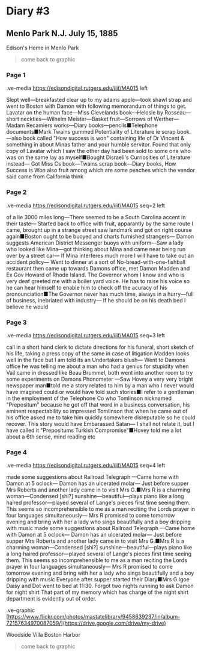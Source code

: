 # Diary #3 

## Menlo Park N.J. July 15, 1885

Edison's Home in Menlo Park 

> come back to graphic 

### Page 1

.ve-media https://edisondigital.rutgers.edu/iiif/MA015 left

Slept well—breakfasted clear up to my adams apple—took shawl strap and went to Boston with Damon with following memorandum of things to get. Lavatar on the human face—Miss Clevelands book—Helosie by Rosseau—short neckties—Wilhelm Meister—Basket fruit—Sorrows of Werther—Madam Recamiers works—Diary books—pencils■Telephone documents■Mark Twains gummed Potentiality of Literature ie scrap book.—also book called "How success is won" containing life of Dr Vincent & something in about Minas father and your humble servitor. Found that only copy of Lavatar which I saw the other day had been sold to some one who was on the same lay as myself■Bought Disraeli's Curriosities of Literature instead—  Got Miss Cs book—Twains scrap book—Diary books, How Success is Won also fruit among which are some peaches which the vendor said came from California think
    
### Page 2

.ve-media https://edisondigital.rutgers.edu/iiif/MA015 seq=2 left

of a lie 3000 miles long—There seemed to be a South Carolina accent in their taste— Started back to office with fruit, apparantly by the same route I came, brought up in a strange street saw landmark and got on right course again■Boston ought to be buoyed and charts furnished strangers— Damon suggests American District Messenger buoys with uniform—Saw a lady who looked like Mina—got thinking about Mina and came near being run over by a street car—  If Mina interferes much more I will have to take out an accident policy—  Went to dinner at a sort of No-bread-with-one-fishball restaurant then came up towards Damons office, met Damon Madden and Ex Gov Howard of Rhode Island. The Governor whom I know and who is very deaf greeted me with a boiler yard voice. He has to raise his voice so he can hear himself to enable him to check off  the acuracy of his pronounciation■The Governor never has much time, always in a hurry—full of business, inebriated with industry—  If he should be on his death bed I believe he would 

### Page 3

.ve-media https://edisondigital.rutgers.edu/iiif/MA015 seq=3 left

call in a short hand clerk to dictate directions for his funeral, short sketch of his life, taking a press copy of the same in case of litigation
	Madden looks well in the face but I am told its an Undertakers blush— Went to Damons office he was telling me about a man who had a genius for stupidity when Vail came in dressed like Beau Brummel, both went into another room to try some experiments on Damons Phonometer
	—Saw Hovey a very very bright newspaper man■told me a story related to him by a man who I never would have imagined could or would have told such stories■I refer to a gentleman in the employment of the Telephone Co who Tomlinson nicknamed "Prepositum" because he got off that word in a business conversation, his eminent respectability so impressed Tomlinson that when he came out of his office asked me to take him quickly somewhere disreputable so he could recover. This story would have Embarassed Satan—  I shall not relate it, but I have called it "Prepositums Turkish Compromise"■Hovey told me a lot about a 6th sense, mind reading etc 

### Page 4

.ve-media https://edisondigital.rutgers.edu/iiif/MA015 seq=4 left

made some suggestions about Railroad Telegraph
	—Came home with Damon at 5 oclock— Damon has an ulcerated molar— Just before supper Mrs Roberts and another lady came in to visit Mrs G.■Mrs R is a charming woman—Condensed [shi?] sunshine—beautiful—plays piano like a long haired professor—played several of Lange's pieces first time seeing them.  This seems so incomprehensible to me as a man reciting the Lords prayer in four languages simultaneously— Mrs R promised to come tomorrow evening and bring with her a lady who sings beautifully and a boy dripping with music made some suggestions about Railroad Telegraph
	—Came home with Damon at 5 oclock— Damon has an ulcerated molar— Just before supper Mrs Roberts and another lady came in to visit Mrs G.■Mrs R is a charming woman—Condensed [shi?] sunshine—beautiful—plays piano like a long haired professor—played several of Lange's pieces first time seeing them.  This seems so incomprehensible to me as a man reciting the Lords prayer in four languages simultaneously— Mrs R promised to come tomorrow evening and bring with her a lady who sings beautifully and a boy dripping with music Everyone after supper started their Diary■Mrs G Igoe Daisy and Dot went to bed at 11:30. Forgot two nights running to ask Damon for night shirt  That part of my memory which has charge of the night shirt department is evidently out of order.

.ve-graphic [https://www.flickr.com/photos/mastatelibrary/9458639237/in/album-72157634970087059/](https://drive.google.com/drive/my-drive) 

Woodside Villa Boston Harbor 

> come back to graphic 
